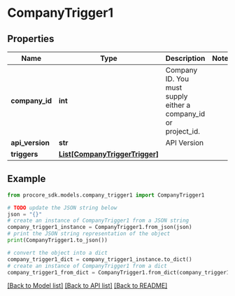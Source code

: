# CompanyTrigger1


## Properties

Name | Type | Description | Notes
------------ | ------------- | ------------- | -------------
**company_id** | **int** | Company ID. You must supply either a company_id or project_id. | 
**api_version** | **str** | API Version | 
**triggers** | [**List[CompanyTriggerTrigger]**](CompanyTriggerTrigger.md) |  | 

## Example

```python
from procore_sdk.models.company_trigger1 import CompanyTrigger1

# TODO update the JSON string below
json = "{}"
# create an instance of CompanyTrigger1 from a JSON string
company_trigger1_instance = CompanyTrigger1.from_json(json)
# print the JSON string representation of the object
print(CompanyTrigger1.to_json())

# convert the object into a dict
company_trigger1_dict = company_trigger1_instance.to_dict()
# create an instance of CompanyTrigger1 from a dict
company_trigger1_from_dict = CompanyTrigger1.from_dict(company_trigger1_dict)
```
[[Back to Model list]](../README.md#documentation-for-models) [[Back to API list]](../README.md#documentation-for-api-endpoints) [[Back to README]](../README.md)


